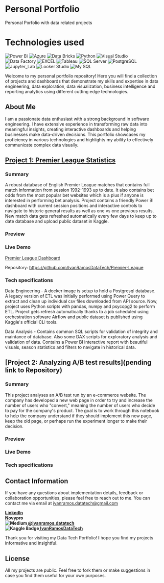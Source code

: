 # Personal Portfolio
Personal Porfolio with data related projects

# Technologies used
![Power Bi](https://img.shields.io/badge/power_bi-F2C811?style=for-the-badge&logo=powerbi&logoColor=black)
![Azure](https://img.shields.io/badge/Azure-you?style=for-the-badge&logo=azure&logoColor=white&label=Microsoft&color=%23015AD8)
![Data Bricks](https://img.shields.io/badge/Data_Bricks-you?style=for-the-badge&logo=databricks&logoColor=%23FFD43B&color=white)
![Python](https://img.shields.io/badge/Python-you_like?style=for-the-badge&logo=python&logoColor=%23FFD43B&color=%23306998)
![Visual Studio](https://img.shields.io/badge/VSCode-9354CD?style=for-the-badge&logo=azure&logoColor=white)
![Data Factory](https://img.shields.io/badge/Data_Factory-%20?style=for-the-badge&logo=%23222222&label=Azure&labelColor=%2359B4D9&color=%2376BF49)
![EXCEL](https://img.shields.io/badge/Microsoft_Excel-217346?style=for-the-badge&logo=microsoft-excel&logoColor=white)
![Tableau](https://img.shields.io/badge/tableau-61859C?style=for-the-badge&logo=tableau&logoColor=EB912C)
![SQL Server](https://img.shields.io/badge/SQL_Server-CC2927?style=for-the-badge&logo=microsoft-sql-server&logoColor=white)
![PostgreSQL](https://img.shields.io/badge/PostgreSQL-316192?style=for-the-badge&logo=postgresql&logoColor=white)
![Jupyter_Lab](https://img.shields.io/badge/Jupyter-Notebooks-%20?style=for-the-badge&logoColor=%23F37726&labelColor=%23F37726&color=white)
![Looker Studio](https://img.shields.io/badge/Looker_Studio-356df1?style=for-the-badge)
![My SQL](https://img.shields.io/badge/MySQL-00000F?style=for-the-badge&logo=mysql&logoColor=white)


Welcome to my personal portfolio repository! Here you will find a collection of projects and dashboards that demonstrate my skills and expertise in data engineering, data exploration, data visualization, business intelligence and reporting analytics using different cutting edge technologies.


## About Me
I am a passionate data enthusiast with a strong background in software engineering. I have extensive experience in transforming raw data into meaningful insights, creating interactive dashboards and helping businesses make data-driven decisions. This portfolio showcases my proficiency in various technologies and highlights my ability to effectively communicate complex data visually.


## [Project 1: Premier League Statistics](https://github.com/IvanRamosDataTech/Premier-League)

### Summary

A robust database of English Premier League matches that contains full match information from session 1992-1993 up to date. It also contains bet odds from the most popular bet websites which is a plus if anyone is interested in performing bet analysis. Project contains a friendly Power BI dashboard with current session positions and interactive controls to navigate to historic general results as well as one vs one previous results.
New match data gets refreshed automatically every few days to keep up to date database and upload public dataset in Kaggle.

### Preview

[comment]: #!([sales](https://github.com/tushar2704/tushar2704-GIFs/blob/main/salesd1.gif))

[comment]: # (update a  to this repository)

### Live Demo

[Premier League Dashboard](https://app.powerbi.com/groups/me/reports/ab4d3a82-dcb1-4dfe-827e-ef6a51f40402/ReportSectionb0961a8901a5cf17d54b?experience=power-bi)

Repository: https://github.com/IvanRamosDataTech/Premier-League

### Tech specifications
Data Engineering - A docker image is setup to hold a Postgresql database. A legacy version of ETL was initially performed using Power Query to extract and clean up individual csv files downloaded from API source. Now, project uses Python scripts with pandas, numpy and psycopg2 to perform ETL.
Project gets refresh automatically thanks to a job scheduled using orchestration software Airflow and public dataset is published using Kaggle's official CLI tools.

Data Analysis - Contains common SQL scripts for validation of integrity and maintance of database. Also some DAX scripts for exploratory analysis and validation of data. Contains a Power BI interactive report with beautiful visuals, season statistics and filters to navigate in historical data.

## [Project 2: Analyzing A/B test results](pending link to Repository)

### Summary
This project analyses an A/B test run by an e-commerce website. The company has developed a new web page in order to try and increase the number of users who "convert," meaning the number of users who decide to pay for the company's product. The goal is to work through this notebook to help the company understand if they should implement this new page, keep the old page, or perhaps run the experiment longer to make their decision.

### Preview

### Live Demo

### Tech specifications


## Contact Information

If you have any questions about implementation details, feedback or collaboration opportunities, please feel free to reach out to me. You can contact me via email at [ivanramos.datatech@gmail.com](mailto:ivanramos.datatech@gmail.com)

 <b>[LinkedIn](https://www.linkedin.com/in/ivan-rcortes/)</b>  
 <b>[Novypro](https://www.novypro.com/profile_projects/ivan-ramos-data-tech)</b>  
 <b> ![Medium](https://img.shields.io/badge/%20-%20?style=social&logo=medium)[  @ivanramos.datatech](https://medium.com/@ivanramos.datatech)</b>  
 <b>![Kaggle Badge](https://img.shields.io/badge/%20-22aeff?style=social&logo=kaggle)[  IvanRamosDataTech](https://www.kaggle.com/ajaxianazarenka)</b>  

Thank you for visiting my Data Tech Portfolio! I hope you find my projects informative and insightful.
  
## License
All my projects are public. Feel free to fork them or make suggestions in case you find them useful for your own purposes.


 
 

